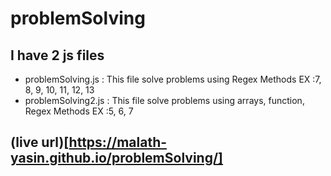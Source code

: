 # problemSolving
## I have 2 js files 
- problemSolving.js : This file solve problems using Regex Methods EX :7, 8, 9, 10, 11, 12, 13
- problemSolving2.js : This file solve problems using arrays, function, Regex Methods EX :5, 6, 7
 ## (live url)[https://malath-yasin.github.io/problemSolving/]